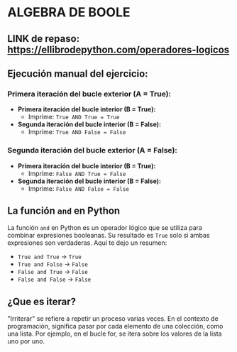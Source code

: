 # ALGEBRA DE BOOLE
## LINK de repaso: https://ellibrodepython.com/operadores-logicos

## Ejecución manual del ejercicio:

### Primera iteración del bucle exterior (A = True):
- **Primera iteración del bucle interior (B = True):**
  - Imprime: `True AND True = True`
- **Segunda iteración del bucle interior (B = False):**
  - Imprime: `True AND False = False`

### Segunda iteración del bucle exterior (A = False):
- **Primera iteración del bucle interior (B = True):**
  - Imprime: `False AND True = False`
- **Segunda iteración del bucle interior (B = False):**
  - Imprime: `False AND False = False`

## La función `and` en Python

La función `and` en Python es un operador lógico que se utiliza para combinar expresiones booleanas. Su resultado es `True` solo si ambas expresiones son verdaderas. Aquí te dejo un resumen:

- `True and True` → `True`
- `True and False` → `False`
- `False and True` → `False`
- `False and False` → `False`

## ¿Que es iterar?
"Irriterar" se refiere a repetir un proceso varias veces. En el contexto de programación, significa pasar por cada elemento de una colección, como una lista. Por ejemplo, en el bucle for, se itera sobre los valores de la lista uno por uno.
